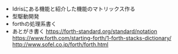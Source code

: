 * Idrisにある機能と紹介した機能のマトリックス作る
* 型駆動開発
* forthの処理系書く
* あとがき書く
https://forth-standard.org/standard/notation
https://www.forth.com/starting-forth/1-forth-stacks-dictionary/
http://www.sofel.co.jp/forth/forth.html
